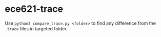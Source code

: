 # ece621-trace
Use `python3 compare_trace.py <folder>` to find any difference from the `.trace` files in targeted folder.

